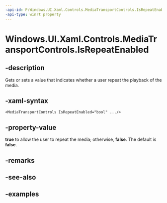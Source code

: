 ```yaml
---
-api-id: P:Windows.UI.Xaml.Controls.MediaTransportControls.IsRepeatEnabled
-api-type: winrt property
---
```


<!-- Property syntax.
public bool IsRepeatEnabled { get;  set; }
-->

# Windows.UI.Xaml.Controls.MediaTransportControls.IsRepeatEnabled

## -description

Gets or sets a value that indicates whether a user repeat the playback of the media.


## -xaml-syntax

```xaml
<MediaTransportControls IsRepeatEnabled="bool" .../>
```

## -property-value

**true** to allow the user to repeat the media; otherwise, **false**. The default is **false**.

## -remarks

## -see-also

## -examples

